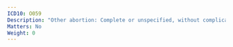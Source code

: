 ```yaml
---
ICD10: O059
Description: "Other abortion: Complete or unspecified, without complication"
Matters: No
Weight: 0
---
```

